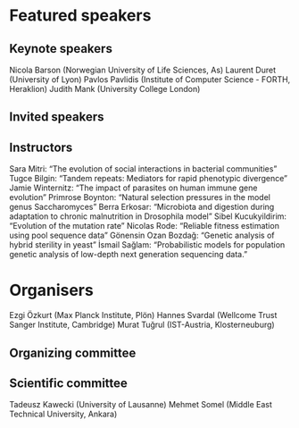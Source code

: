 # Featured speakers

## Keynote speakers
Nicola Barson (Norwegian University of Life Sciences, As)
Laurent Duret (University of Lyon)
Pavlos Pavlidis (Institute of Computer Science - FORTH, Heraklion)
Judith Mank (University College London)

## Invited speakers


## Instructors

Sara Mitri: “The evolution of social interactions in bacterial communities”
Tugce Bilgin: “Tandem repeats: Mediators for rapid phenotypic divergence”
Jamie Winternitz: “The impact of parasites on human immune gene evolution”
Primrose Boynton: “Natural selection pressures in the model genus Saccharomyces”
Berra Erkosar: “Microbiota and digestion during adaptation to chronic malnutrition in Drosophila model”
Sibel Kucukyildirim: “Evolution of the mutation rate”
Nicolas Rode: “Reliable fitness estimation using pool sequence data”
Gönensin Ozan Bozdağ: “Genetic analysis of hybrid sterility in yeast”
İsmail Sağlam: “Probabilistic models for population genetic analysis of low-depth next generation sequencing data.”


# Organisers

Ezgi Özkurt (Max Planck Institute, Plön)
Hannes Svardal  (Wellcome Trust Sanger Institute, Cambridge)
Murat Tuğrul (IST-Austria, Klosterneuburg)


## Organizing committee

## Scientific committee
Tadeusz Kawecki (University of Lausanne)
Mehmet Somel (Middle East Technical University, Ankara)
